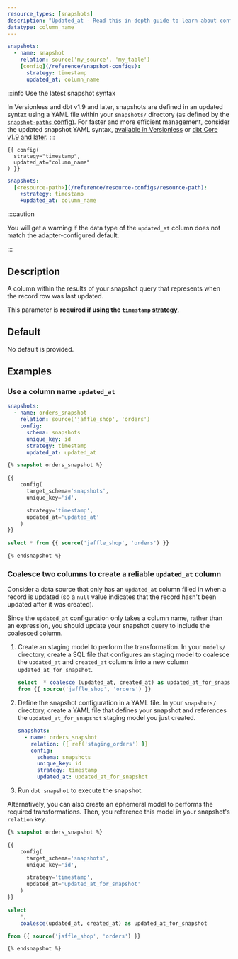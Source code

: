 ```yaml
---
resource_types: [snapshots]
description: "Updated_at - Read this in-depth guide to learn about configurations in dbt."
datatype: column_name
---
```



<VersionBlock firstVersion="1.9">

<File name="snapshots/snapshots.yml">

```yaml
snapshots:
  - name: snapshot
    relation: source('my_source', 'my_table')
    [config](/reference/snapshot-configs):
      strategy: timestamp
      updated_at: column_name
```
</File>
</VersionBlock>

<VersionBlock lastVersion="1.8">

:::info Use the latest snapshot syntax

In Versionless and dbt v1.9 and later, snapshots are defined in an updated syntax using a YAML file within your `snapshots/` directory (as defined by the [`snapshot-paths` config](/reference/project-configs/snapshot-paths)). For faster and more efficient management, consider the updated snapshot YAML syntax, [available in Versionless](/docs/dbt-versions/versionless-cloud) or [dbt Core v1.9 and later](/docs/dbt-versions/core).
:::

<File name='snapshots/<filename>.sql'>

```jinja2
{{ config(
  strategy="timestamp",
  updated_at="column_name"
) }}

```

</File>
</VersionBlock>

<File name='dbt_project.yml'>

```yml
snapshots:
  [<resource-path>](/reference/resource-configs/resource-path):
    +strategy: timestamp
    +updated_at: column_name

```

</File>

<VersionBlock firstVersion="1.9">

:::caution

You will get a warning if the data type of the `updated_at` column does not match the adapter-configured default.

:::

</VersionBlock>

## Description
A column within the results of your snapshot query that represents when the record row was last updated.

This parameter is **required if using the `timestamp` [strategy](/reference/resource-configs/strategy)**.


## Default
No default is provided.

## Examples
### Use a column name `updated_at`

<VersionBlock firstVersion="1.9">

<File name="snapshots/orders_snapshot.yml">

```yaml
snapshots:
  - name: orders_snapshot
    relation: source('jaffle_shop', 'orders')
    config:
      schema: snapshots
      unique_key: id
      strategy: timestamp
      updated_at: updated_at

```
</File>
</VersionBlock>

<VersionBlock lastVersion="1.8">
<File name='snapshots/orders.sql'>

```sql
{% snapshot orders_snapshot %}

{{
    config(
      target_schema='snapshots',
      unique_key='id',

      strategy='timestamp',
      updated_at='updated_at'
    )
}}

select * from {{ source('jaffle_shop', 'orders') }}

{% endsnapshot %}

```

</File>
</VersionBlock>

### Coalesce two columns to create a reliable `updated_at` column
Consider a data source that only has an `updated_at` column filled in when a record is updated (so a `null` value indicates that the record hasn't been updated after it was created).

Since the `updated_at` configuration only takes a column name, rather than an expression, you should update your snapshot query to include the coalesced column.


<VersionBlock firstVersion="1.9">

1. Create an staging model to perform the transformation.
   In your `models/` directory, create a SQL file that configures an staging model to coalesce the `updated_at` and `created_at` columns into a new column `updated_at_for_snapshot`.

    <File name='models/staging_orders.sql'>

    ```sql
    select  * coalesce (updated_at, created_at) as updated_at_for_snapshot
    from {{ source('jaffle_shop', 'orders') }}

    ```
    </File>

2. Define the snapshot configuration in a YAML file. 
   In your `snapshots/` directory, create a YAML file that defines your snapshot and references the `updated_at_for_snapshot` staging model you just created.

    <File name="snapshots/orders_snapshot.yml">

    ```yaml
    snapshots:
      - name: orders_snapshot
        relation: {{ ref('staging_orders') }}
        config:
          schema: snapshots
          unique_key: id
          strategy: timestamp
          updated_at: updated_at_for_snapshot

    ```
    </File>

3. Run `dbt snapshot` to execute the snapshot.

Alternatively, you can also create an ephemeral model to performs the required transformations. Then, you reference this model in your snapshot's `relation` key.

</VersionBlock>


<VersionBlock lastVersion="1.8">

<File name='snapshots/orders.sql'>

```sql
{% snapshot orders_snapshot %}

{{
    config(
      target_schema='snapshots',
      unique_key='id',

      strategy='timestamp',
      updated_at='updated_at_for_snapshot'
    )
}}

select
    *,
    coalesce(updated_at, created_at) as updated_at_for_snapshot

from {{ source('jaffle_shop', 'orders') }}

{% endsnapshot %}

```

</File>
</VersionBlock>
